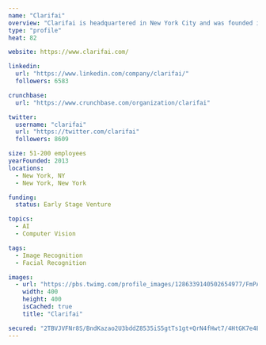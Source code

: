 ```yaml
---
name: "Clarifai"
overview: "Clarifai is headquartered in New York City and was founded in 2013 by Matthew Zeiler to bring the world’s best image recognition technology to market. Our first image recognition systems held the top 5 spots for classifying objects in images in the ImageNet 2013 competition. Since then Clarifai’s deep learning systems have improved orders of magnitude in speed, vocabulary size, memory footprint and have expanded beyond images to extract knowledge from all forms of data."
type: "profile"
heat: 82

website: https://www.clarifai.com/

linkedin:
  url: "https://www.linkedin.com/company/clarifai/"
  followers: 6583

crunchbase:
  url: "https://www.crunchbase.com/organization/clarifai"

twitter:
  username: "clarifai"
  url: "https://twitter.com/clarifai"
  followers: 8609

size: 51-200 employees
yearFounded: 2013
locations:
  - New York, NY
  - New York, New York

funding:
  status: Early Stage Venture

topics:
  - AI
  - Computer Vision

tags:
  - Image Recognition
  - Facial Recognition

images:
  - url: "https://pbs.twimg.com/profile_images/1286339140502654977/FmPAcETU_400x400.jpg"
    width: 400
    height: 400
    isCached: true
    title: "Clarifai"

secured: "2TBVJVFNr8S/BndKazao2U3bddZ8535iS5gtTs1gt+QrN4fHwt7/4HtGK7e4E7L+r6kRTtKlqESXx/D96scQGrvHbnfP4F0wu2b85b/zV4Vjvp4cjdLNKUoPbTmr+G32iBzq3LnNnfASuip8Idp7q1EyyU/tQA9tNBs+aAH5hY3iQVXeCOCL9dX94kaS4jW40dJbAb4TWJZcp2B7Ff0JEA+FrkgBPxYpqRwTaiE2hiBeSf62ei7tugLYQk9CZMc+nhCroO1B3LyCJTOAu5woqp1T16OQuTz2uvP19SZS6v6CiXNPsXSlx5o6uMHFNVuOAO8Ujtfn/59AzXnlfIpHLO0fxUfZPbUZT8z9IsYF0El9ZzLDhDm5HkxZh2zAGHSaUAv9oYPCIuGSGROqtd8s0NEgAdGRaZ1PP7V8qNyuu8c=;CT196cxuTzaW/cKa978ZPg=="
---
```


